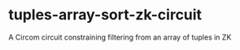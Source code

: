 # tuples-array-sort-zk-circuit
A Circom circuit constraining filtering from an array of tuples in ZK
